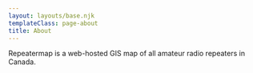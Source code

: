 ```yaml
---
layout: layouts/base.njk
templateClass: page-about
title: About
---
```


Repeatermap is a web-hosted GIS map of all amateur radio repeaters in Canada.